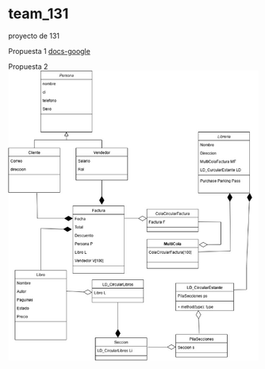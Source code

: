 # team_131
proyecto de 131


Propuesta 1 [docs-google](https://docs.google.com/document/d/1f7s1z3uskeJLUoBVi7yUpvGumbp4gW0SeW7KnjvUUvY/edit?usp=sharing)

Propuesta 2 ![whatsapp-1](.images/WhatsApp%20Image%202025-10-24%20at%2011.46.20%20AM.jpeg)

